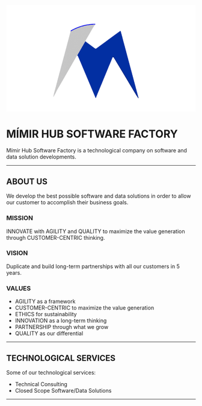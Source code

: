 ![Mímir Logo ><](../files/dark-mimir-icon.png)

# MÍMIR HUB SOFTWARE FACTORY

Mímir Hub Software Factory is a technological company on software and data solution developments.

---

## ABOUT US

We develop the best possible software and data solutions in order to allow our customer to accomplish their business goals.

### MISSION

INNOVATE with AGILITY and QUALITY to maximize the value generation through CUSTOMER-CENTRIC thinking.

### VISION

Duplicate and build long-term partnerships with all our customers in 5 years.

### VALUES
* AGILITY as a framework
* CUSTOMER-CENTRIC to maximize the value generation
* ETHICS for sustainability
* INNOVATION as a long-term thinking
* PARTNERSHIP through what we grow
* QUALITY as our differential

---

## TECHNOLOGICAL SERVICES

Some of our technological services:
* Technical Consulting
* Closed Scope Software/Data Solutions

---
